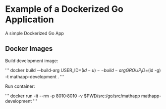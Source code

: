 # Example of a Dockerized Go Application

A simple Dockerized Go App

## Docker Images

Build development image:

'''
docker build --build-arg USER_ID=$(id -u) --build-arg GROUP_ID=$(id -g) -t mathapp-development .
'''

Run container:

'''
docker run -it --rm -p 8010:8010 -v $PWD/src:/go/src/mathapp mathapp-development
'''
